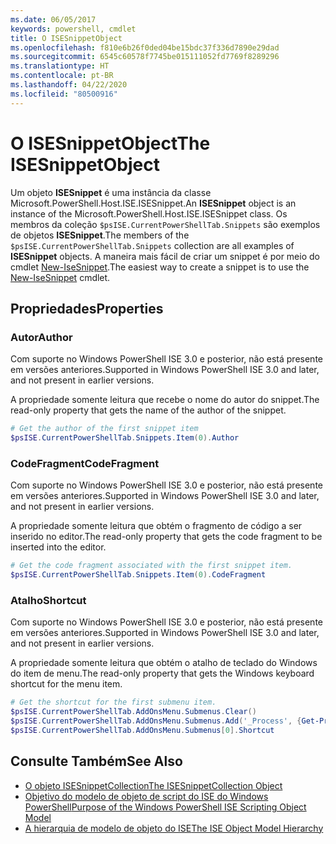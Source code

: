 ```yaml
---
ms.date: 06/05/2017
keywords: powershell, cmdlet
title: O ISESnippetObject
ms.openlocfilehash: f810e6b26f0ded04be15bdc37f336d7890e29dad
ms.sourcegitcommit: 6545c60578f7745be015111052fd7769f8289296
ms.translationtype: HT
ms.contentlocale: pt-BR
ms.lasthandoff: 04/22/2020
ms.locfileid: "80500916"
---
```

# <a name="the-isesnippetobject"></a><span data-ttu-id="f4981-103">O ISESnippetObject</span><span class="sxs-lookup"><span data-stu-id="f4981-103">The ISESnippetObject</span></span>

<span data-ttu-id="f4981-104">Um objeto **ISESnippet** é uma instância da classe Microsoft.PowerShell.Host.ISE.ISESnippet.</span><span class="sxs-lookup"><span data-stu-id="f4981-104">An **ISESnippet** object is an instance of the Microsoft.PowerShell.Host.ISE.ISESnippet class.</span></span> <span data-ttu-id="f4981-105">Os membros da coleção `$psISE.CurrentPowerShellTab.Snippets` são exemplos de objetos **ISESnippet**.</span><span class="sxs-lookup"><span data-stu-id="f4981-105">The members of the `$psISE.CurrentPowerShellTab.Snippets` collection are all examples of **ISESnippet** objects.</span></span> <span data-ttu-id="f4981-106">A maneira mais fácil de criar um snippet é por meio do cmdlet [New-IseSnippet](/powershell/module/ISE/New-IseSnippet).</span><span class="sxs-lookup"><span data-stu-id="f4981-106">The easiest way to create a snippet is to use the [New-IseSnippet](/powershell/module/ISE/New-IseSnippet) cmdlet.</span></span>

## <a name="properties"></a><span data-ttu-id="f4981-107">Propriedades</span><span class="sxs-lookup"><span data-stu-id="f4981-107">Properties</span></span>

### <a name="author"></a><span data-ttu-id="f4981-108">Autor</span><span class="sxs-lookup"><span data-stu-id="f4981-108">Author</span></span>

<span data-ttu-id="f4981-109">Com suporte no Windows PowerShell ISE 3.0 e posterior, não está presente em versões anteriores.</span><span class="sxs-lookup"><span data-stu-id="f4981-109">Supported in Windows PowerShell ISE 3.0 and later, and not present in earlier versions.</span></span>

<span data-ttu-id="f4981-110">A propriedade somente leitura que recebe o nome do autor do snippet.</span><span class="sxs-lookup"><span data-stu-id="f4981-110">The read-only property that gets the name of the author of the snippet.</span></span>

```powershell
# Get the author of the first snippet item
$psISE.CurrentPowerShellTab.Snippets.Item(0).Author
```

### <a name="codefragment"></a><span data-ttu-id="f4981-111">CodeFragment</span><span class="sxs-lookup"><span data-stu-id="f4981-111">CodeFragment</span></span>

<span data-ttu-id="f4981-112">Com suporte no Windows PowerShell ISE 3.0 e posterior, não está presente em versões anteriores.</span><span class="sxs-lookup"><span data-stu-id="f4981-112">Supported in Windows PowerShell ISE 3.0 and later, and not present in earlier versions.</span></span>

<span data-ttu-id="f4981-113">A propriedade somente leitura que obtém o fragmento de código a ser inserido no editor.</span><span class="sxs-lookup"><span data-stu-id="f4981-113">The read-only property that gets the code fragment to be inserted into the editor.</span></span>

```powershell
# Get the code fragment associated with the first snippet item.
$psISE.CurrentPowerShellTab.Snippets.Item(0).CodeFragment
```

### <a name="shortcut"></a><span data-ttu-id="f4981-114">Atalho</span><span class="sxs-lookup"><span data-stu-id="f4981-114">Shortcut</span></span>

<span data-ttu-id="f4981-115">Com suporte no Windows PowerShell ISE 3.0 e posterior, não está presente em versões anteriores.</span><span class="sxs-lookup"><span data-stu-id="f4981-115">Supported in Windows PowerShell ISE 3.0 and later, and not present in earlier versions.</span></span>

<span data-ttu-id="f4981-116">A propriedade somente leitura que obtém o atalho de teclado do Windows do item de menu.</span><span class="sxs-lookup"><span data-stu-id="f4981-116">The read-only property that gets the Windows keyboard shortcut for the menu item.</span></span>

```powershell
# Get the shortcut for the first submenu item.
$psISE.CurrentPowerShellTab.AddOnsMenu.Submenus.Clear()
$psISE.CurrentPowerShellTab.AddOnsMenu.Submenus.Add('_Process', {Get-Process}, 'Alt+P')
$psISE.CurrentPowerShellTab.AddOnsMenu.Submenus[0].Shortcut
```

## <a name="see-also"></a><span data-ttu-id="f4981-117">Consulte Também</span><span class="sxs-lookup"><span data-stu-id="f4981-117">See Also</span></span>

- [<span data-ttu-id="f4981-118">O objeto ISESnippetCollection</span><span class="sxs-lookup"><span data-stu-id="f4981-118">The ISESnippetCollection Object</span></span>](The-ISESnippetCollection-Object.md)
- [<span data-ttu-id="f4981-119">Objetivo do modelo de objeto de script do ISE do Windows PowerShell</span><span class="sxs-lookup"><span data-stu-id="f4981-119">Purpose of the Windows PowerShell ISE Scripting Object Model</span></span>](purpose-of-the-windows-powershell-ise-scripting-object-model.md)
- [<span data-ttu-id="f4981-120">A hierarquia de modelo de objeto do ISE</span><span class="sxs-lookup"><span data-stu-id="f4981-120">The ISE Object Model Hierarchy</span></span>](The-ISE-Object-Model-Hierarchy.md)
